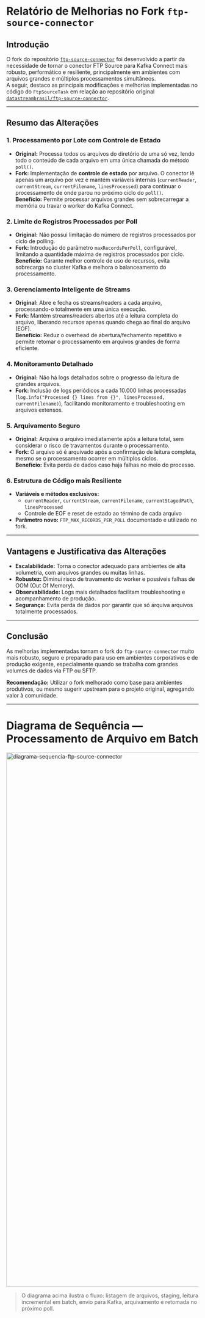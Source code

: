 # Relatório de Melhorias no Fork `ftp-source-connector`

## Introdução

O fork do repositório [`ftp-source-connector`](https://github.com/dougdalo/ftp-source-connector) foi desenvolvido a partir da necessidade de tornar o conector FTP Source para Kafka Connect mais robusto, performático e resiliente, principalmente em ambientes com arquivos grandes e múltiplos processamentos simultâneos.  
A seguir, destaco as principais modificações e melhorias implementadas no código do `FtpSourceTask` em relação ao repositório original [`datastreambrasil/ftp-source-connector`](https://github.com/datastreambrasil/ftp-source-connector).

---

## Resumo das Alterações

### 1. Processamento por Lote com Controle de Estado
- **Original:** Processa todos os arquivos do diretório de uma só vez, lendo todo o conteúdo de cada arquivo em uma única chamada do método `poll()`.
- **Fork:** Implementação de **controle de estado** por arquivo. O conector lê apenas um arquivo por vez e mantém variáveis internas (`currentReader`, `currentStream`, `currentFilename`, `linesProcessed`) para continuar o processamento de onde parou no próximo ciclo do `poll()`.  
  **Benefício:** Permite processar arquivos grandes sem sobrecarregar a memória ou travar o worker do Kafka Connect.

### 2. Limite de Registros Processados por Poll
- **Original:** Não possui limitação do número de registros processados por ciclo de polling.  
- **Fork:** Introdução do parâmetro `maxRecordsPerPoll`, configurável, limitando a quantidade máxima de registros processados por ciclo.  
  **Benefício:** Garante melhor controle de uso de recursos, evita sobrecarga no cluster Kafka e melhora o balanceamento do processamento.

### 3. Gerenciamento Inteligente de Streams
- **Original:** Abre e fecha os streams/readers a cada arquivo, processando-o totalmente em uma única execução.
- **Fork:** Mantém streams/readers abertos até a leitura completa do arquivo, liberando recursos apenas quando chega ao final do arquivo (EOF).  
  **Benefício:** Reduz o overhead de abertura/fechamento repetitivo e permite retomar o processamento em arquivos grandes de forma eficiente.

### 4. Monitoramento Detalhado
- **Original:** Não há logs detalhados sobre o progresso da leitura de grandes arquivos.
- **Fork:** Inclusão de logs periódicos a cada 10.000 linhas processadas (`log.info("Processed {} lines from {}", linesProcessed, currentFilename)`), facilitando monitoramento e troubleshooting em arquivos extensos.

### 5. Arquivamento Seguro
- **Original:** Arquiva o arquivo imediatamente após a leitura total, sem considerar o risco de travamentos durante o processamento.
- **Fork:** O arquivo só é arquivado após a confirmação de leitura completa, mesmo se o processamento ocorrer em múltiplos ciclos.  
  **Benefício:** Evita perda de dados caso haja falhas no meio do processo.

### 6. Estrutura de Código mais Resiliente
- **Variáveis e métodos exclusivos:** 
  - `currentReader`, `currentStream`, `currentFilename`, `currentStagedPath`, `linesProcessed`
  - Controle de EOF e reset de estado ao término de cada arquivo
- **Parâmetro novo:** `FTP_MAX_RECORDS_PER_POLL` documentado e utilizado no fork.

---

## Vantagens e Justificativa das Alterações

- **Escalabilidade:** Torna o conector adequado para ambientes de alta volumetria, com arquivos grandes ou muitas linhas.
- **Robustez:** Diminui risco de travamento do worker e possíveis falhas de OOM (Out Of Memory).
- **Observabilidade:** Logs mais detalhados facilitam troubleshooting e acompanhamento de produção.
- **Segurança:** Evita perda de dados por garantir que só arquiva arquivos totalmente processados.

---

## Conclusão

As melhorias implementadas tornam o fork do `ftp-source-connector` muito mais robusto, seguro e preparado para uso em ambientes corporativos e de produção exigente, especialmente quando se trabalha com grandes volumes de dados via FTP ou SFTP.

**Recomendação:** Utilizar o fork melhorado como base para ambientes produtivos, ou mesmo sugerir upstream para o projeto original, agregando valor à comunidade.

---

# Diagrama de Sequência — Processamento de Arquivo em Batch
<img width="1600" height="1400" alt="diagrama-sequencia-ftp-source-connector" src="https://github.com/user-attachments/assets/244186f9-c379-4816-ab23-be2e13ca9f4b" />




> O diagrama acima ilustra o fluxo: listagem de arquivos, staging, leitura incremental em batch, envio para Kafka, arquivamento e retomada no próximo poll.

